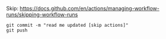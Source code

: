 
Skip: https://docs.github.com/en/actions/managing-workflow-runs/skipping-workflow-runs
```
git commit -m "read me updated [skip actions]"
git push
```
